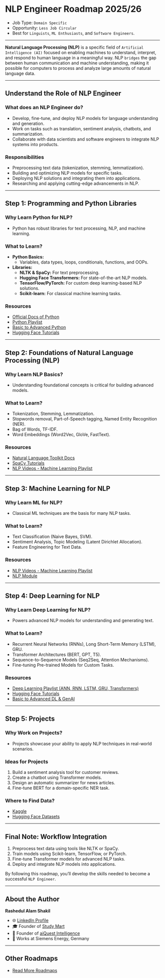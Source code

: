 # NLP Engineer Roadmap 2025/26

- Job Type: `Domain Specific`
- Opportunity: `Less Job Circular`
- Best for `Linguists`, `ML Enthusiasts`, and `Software Engineers`.

---

**Natural Language Processing (NLP)** is a specific field of `Artificial Intelligence (AI)` focused on enabling machines to understand, interpret, and respond to human language in a meaningful way. NLP `bridges` the gap between human communication and machine understanding, making it possible for computers to process and analyze large amounts of natural language data.

---
## **Understand the Role of NLP Engineer**

### **What does an NLP Engineer do?**
- Develop, fine-tune, and deploy NLP models for language understanding and generation.
- Work on tasks such as translation, sentiment analysis, chatbots, and summarization.
- Collaborate with data scientists and software engineers to integrate NLP systems into products.

### **Responsibilities**
- Preprocessing text data (tokenization, stemming, lemmatization).
- Building and optimizing NLP models for specific tasks.
- Deploying NLP solutions and integrating them into applications.
- Researching and applying cutting-edge advancements in NLP.

---

## **Step 1: Programming and Python Libraries**

### **Why Learn Python for NLP?**
- Python has robust libraries for text processing, NLP, and machine learning.

### **What to Learn?**
- **Python Basics:**
  - Variables, data types, loops, conditionals, functions, and OOPs.
- **Libraries:**
  - **NLTK & SpaCy:** For text preprocessing.
  - **Hugging Face Transformers:** For state-of-the-art NLP models.
  - **TensorFlow/PyTorch:** For custom deep learning-based NLP solutions.
  - **Scikit-learn:** For classical machine learning tasks.

### **Resources**
- [Official Docs of Python](https://docs.python.org/3/tutorial/index.html)
- [Python Playlist](https://www.youtube.com/playlist?list=PLKdU0fuY4OFf7qj4eoBtvALAB_Ml2rN0V)
- [Basic to Advanced Python](https://aiquest.org/courses/become-a-python-developer/)
- [Hugging Face Tutorials](https://huggingface.co/transformers/)

---

## **Step 2: Foundations of Natural Language Processing (NLP)**

### **Why Learn NLP Basics?**
- Understanding foundational concepts is critical for building advanced models.

### **What to Learn?**
- Tokenization, Stemming, Lemmatization.
- Stopwords removal, Part-of-Speech tagging, Named Entity Recognition (NER).
- Bag of Words, TF-IDF.
- Word Embeddings (Word2Vec, GloVe, FastText).

### **Resources**
- [Natural Language Toolkit Docs](https://www.nltk.org/)
- [SpaCy Tutorials](https://spacy.io/)
- [NLP Videos - Machine Learning Playlist](https://www.youtube.com/playlist?list=PLKdU0fuY4OFfWY36nDJDlI26jXwInSm8f)

---

## **Step 3: Machine Learning for NLP**

### **Why Learn ML for NLP?**
- Classical ML techniques are the basis for many NLP tasks.

### **What to Learn?**
- Text Classification (Naive Bayes, SVM).
- Sentiment Analysis, Topic Modeling (Latent Dirichlet Allocation).
- Feature Engineering for Text Data.

### **Resources**
- [NLP Videos - Machine Learning Playlist](https://www.youtube.com/playlist?list=PLKdU0fuY4OFfWY36nDJDlI26jXwInSm8f)
- [NLP Module](https://aiquest.org/courses/data-science-machine-learning/)

---

## **Step 4: Deep Learning for NLP**

### **Why Learn Deep Learning for NLP?**
- Powers advanced NLP models for understanding and generating text.

### **What to Learn?**
- Recurrent Neural Networks (RNNs), Long Short-Term Memory (LSTM), GRU.
- Transformer Architectures (BERT, GPT, T5).
- Sequence-to-Sequence Models (Seq2Seq, Attention Mechanisms).
- Fine-tuning Pre-trained Models for Custom Tasks.

### **Resources**
- [Deep Learning Playlist (ANN, RNN, LSTM, GRU, Transformers)](https://www.youtube.com/playlist?list=PLKdU0fuY4OFdFUCFcUp-7VD4bLXr50hgb)
- [Hugging Face Tutorials](https://huggingface.co/transformers/)
- [Basic to Advanced DL & GenAI](https://aiquest.org/courses/deep-learning-and-generative-ai/)

---

## **Step 5: Projects**

### **Why Work on Projects?**
- Projects showcase your ability to apply NLP techniques in real-world scenarios.

### **Ideas for Projects**
1. Build a sentiment analysis tool for customer reviews.
2. Create a chatbot using Transformer models.
3. Design an automatic summarizer for news articles.
4. Fine-tune BERT for a domain-specific NER task.

### **Where to Find Data?**
- [Kaggle](https://www.kaggle.com/datasets)
- [Hugging Face Datasets](https://huggingface.co/datasets)

---

## **Final Note: Workflow Integration**
1. Preprocess text data using tools like NLTK or SpaCy.
2. Train models using Scikit-learn, TensorFlow, or PyTorch.
3. Fine-tune Transformer models for advanced NLP tasks.
4. Deploy and integrate NLP models into applications.

By following this roadmap, you’ll develop the skills needed to become a successful `NLP Engineer`.

---

## About the Author
**Rashedul Alam Shakil**  
- 🌐 [LinkedIn Profile](https://www.linkedin.com/in/kmrashedulalam/)  
- 🎓 Founder of [Study Mart](https://www.youtube.com/@StudyMart)  
- 🤖 Founder of [aiQuest Intelligence](https://aiquest.org/)  
- 💼 Works at Siemens Energy, Germany  

---

## Other Roadmaps
- [Read More Roadmaps](https://github.com/rashakil-ds/Roadmap-Docs)

